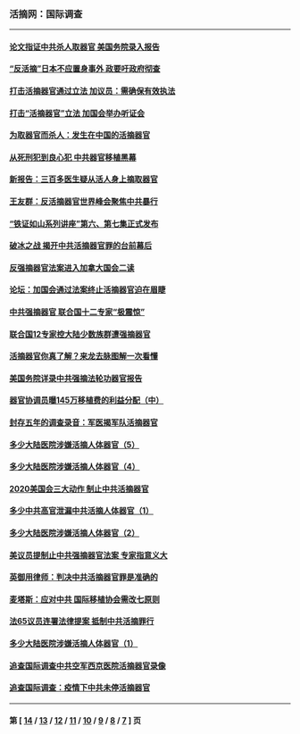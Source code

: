 ### 活摘网：国际调查
---
#### [论文指证中共杀人取器官 美国务院录入报告](../../pages/nf5947/n13999890.md?05210430) 
#### [“反活摘”日本不应置身事外 政要吁政府彻查](../../pages/nf5947/n13971188.md?05210430) 
#### [打击活摘器官通过立法 加议员：需确保有效执法](../../pages/nf5947/n13886356.md?05210430) 
#### [打击“活摘器官”立法 加国会举办听证会](../../pages/nf5947/n13869362.md?05210430) 
#### [为取器官而杀人：发生在中国的活摘器官](../../pages/nf5947/n13794731.md?05210430) 
#### [从死刑犯到良心犯 中共器官移植黑幕](../../pages/nf5947/n13764669.md?05210430) 
#### [新报告：三百多医生疑从活人身上摘取器官](../../pages/nf5947/n13703044.md?05210430) 
#### [王友群：反活摘器官世界峰会聚焦中共暴行](../../pages/nf5947/n13250738.md?05210430) 
#### [“铁证如山系列讲座”第六、第七集正式发布](../../pages/nf5947/n13106287.md?05210430) 
#### [破冰之战 揭开中共活摘器官罪的台前幕后](../../pages/nf5947/n13082457.md?05210430) 
#### [反强摘器官法案进入加拿大国会二读](../../pages/nf5947/n13033450.md?05210430) 
#### [论坛：加国会通过法案终止活摘器官迫在眉睫](../../pages/nf5947/n13029839.md?05210430) 
#### [中共强摘器官 联合国十二专家“极震惊”](../../pages/nf5947/n13024313.md?05210430) 
#### [联合国12专家控大陆少数族群遭强摘器官](../../pages/nf5947/n13023877.md?05210430) 
#### [活摘器官你真了解？来龙去脉图解一次看懂](../../pages/nf5947/n13013820.md?05210430) 
#### [美国务院详录中共强摘法轮功器官报告](../../pages/nf5947/n12944519.md?05210430) 
#### [器官协调员曝145万移植费的利益分配（中）](../../pages/nf5947/n12894547.md?05210430) 
#### [封存五年的调查录音：军医揭军队活摘器官](../../pages/nf5947/n12798692.md?05210430) 
#### [多少大陆医院涉嫌活摘人体器官（5）](../../pages/nf5947/n12768383.md?05210430) 
#### [多少大陆医院涉嫌活摘人体器官（4）](../../pages/nf5947/n12664434.md?05210430) 
#### [2020美国会三大动作 制止中共活摘器官](../../pages/nf5947/n12682004.md?05210430) 
#### [多少中共高官泄漏中共活摘人体器官（1）](../../pages/nf5947/n12671234.md?05210430) 
#### [多少大陆医院涉嫌活摘人体器官（2）](../../pages/nf5947/n12655589.md?05210430) 
#### [美议员提制止中共强摘器官法案 专家指意义大](../../pages/nf5947/n12630561.md?05210430) 
#### [英御用律师：判决中共活摘器官罪是准确的](../../pages/nf5947/n12580740.md?05210430) 
#### [麦塔斯：应对中共 国际移植协会需改七原则](../../pages/nf5947/n12514711.md?05210430) 
#### [法65议员连署法律提案 抵制中共活摘罪行](../../pages/nf5947/n12437047.md?05210430) 
#### [多少大陆医院涉嫌活摘人体器官（1）](../../pages/nf5947/n12414284.md?05210430) 
#### [追查国际调查中共空军西京医院活摘器官录像](../../pages/nf5947/n12348837.md?05210430) 
#### [追查国际调查：疫情下中共未停活摘器官](../../pages/nf5947/n12273415.md?05210430) 

---
#### 第 [ [14](./14.md?05210430) / [13](./13.md?05210430) / [12](./12.md?05210430) / [11](./11.md?05210430) / [10](./10.md?05210430) / [9](./9.md?05210430) / [8](./8.md?05210430) / [7](./7.md?05210430) ] 页
